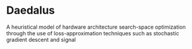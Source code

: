 # Daedalus
A heuristical model of hardware architecture search-space optimization through the use of loss-approximation techniques such as stochastic gradient descent and signal
